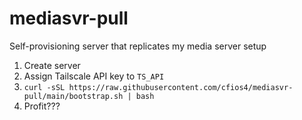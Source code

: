 # mediasvr-pull
Self-provisioning server that replicates my media server setup



1. Create server
2. Assign Tailscale API key to ```TS_API```
3. ```curl -sSL https://raw.githubusercontent.com/cfios4/mediasvr-pull/main/bootstrap.sh | bash```
4. Profit???
